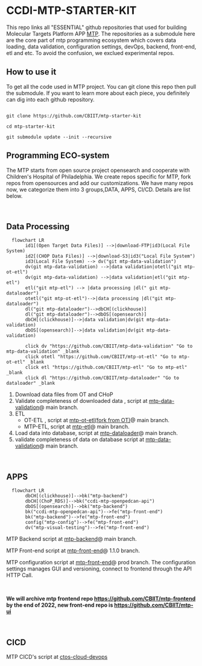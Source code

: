 # CCDI-MTP-STARTER-KIT

This repo links all "ESSENTIAL" github repositories that used for building Molecular Targets Platform APP [MTP](https://moleculartargets.ccdi.cancer.gov/). 
The repositories as a submodule here are the core part of mtp programming ecosystem which covers data loading, data validation, configuration settings, devOps, backend, front-end, etl and etc. 
To avoid the confusion, we exclued experimental repos. 
<br>


## How to use it

To get all the code used in MTP project.  You can git clone this repo then pull the submodule.
If you want to learn more about each piece, you definitely can dig into each github repository.

```

git clone https://github.com/CBIIT/mtp-starter-kit

cd mtp-starter-kit

git submodule update --init --recursive

```



## Programming ECO-system

The MTP starts from open source project opensearch and cooperate with Children's Hospital of Philadelphia. We create repos specific for MTP, fork repos from opensources and add our customizations. We have many repos now, we categorize them into 3 groups,DATA, APPS, CI/CD. Details are list below. 

<br>


## Data Processing


```mermaid
  flowchart LR
       id1[(Open Target Data Files)] -->|download-FTP|id3(Local File System)
       id2[(CHOP Data Files)] -->|download-S3|id3("Local File System")
       id3(Local File System) --> dv("git mtp-data-validation")
       dv(git mtp-data-validation) -->|data validation|otetl("git mtp-ot-etl")
       dv(git mtp-data-validation) -->|data validation|etl("git mtp-etl")
       etl("git mtp-etl") --> |data processing |dl(" git mtp-dataloader")
       otetl("git mtp-ot-etl")-->|data processing |dl("git mtp-dataloader")
       dl("git mtp-dataloader")-->dbCH[(clickhouse)]
       dl("git mtp-dataloader")-->dbOS[(opensearch)]
       dbCH[(clickhouse)]-->|data validation|dv(git mtp-data-validation)
       dbOS[(opensearch)]-->|data validation|dv(git mtp-data-validation)
       
       click dv "https://github.com/CBIIT/mtp-data-validation" "Go to mtp-data-validation" _blank
       click otetl "https://github.com/CBIIT/mtp-ot-etl" "Go to mtp-ot-etl" _blank
       click etl "https://github.com/CBIIT/mtp-etl" "Go to mtp-etl" _blank
       click dl "https://github.com/CBIIT/mtp-dataloader" "Go to dataloader" _blank

```

1. Download data files from OT and CHoP
2. Validate completeness of downloaded data , script at [mtp-data-validation](https://github.com/CBIIT/mtp-data-validation)@ main branch.
3. ETL
   * OT-ETL , script at [mtp-ot-etl(fork from OT)](https://github.com/CBIIT/mtp-ot-etl)@ main branch.
   * MTP-ETL, script at [mtp-etl](https://github.com/CBIIT/mtp-etl)@ main branch.
5. Load data into database, script at [mtp-dataloader](https://github.com/CBIIT/mtp-dataloader)@ main branch.
6. validate completeness of data on database script at [mtp-data-validation](https://github.com/CBIIT/mtp-data-validation)@ main branch.



<br>




## APPS

```mermaid
  flowchart LR
       dbCH[(clickhouse)]-->bk("mtp-backend")
       dbCH[(ChoP_RDS)]-->bk("ccdi-mtp-openpedcan-api")
       dbOS[(opensearch)]-->bk("mtp-backend")
       bk("ccdi-mtp-openpedcan-api")-->fe("mtp-front-end")
       bk("mtp-backend")-->fe("mtp-front-end")
       config("mtp-config")-->fe("mtp-front-end")
       dv("mtp-visual-testing")-->fe("mtp-front-end")

```

MTP Backend script at [mtp-backend](https://github.com/CBIIT/mtp-backend)@ main branch.

MTP Front-end script at [mtp-front-end](https://github.com/CBIIT/mtp-frontend)@ 1.1.0 branch.

MTP configuration script at  [mtp-front-end](https://github.com/CBIIT/mtp-config)@ prod branch.
The configuration settings manages GUI and versioning, connect to frontend through the API HTTP Call. 

<br>


**We will archive mtp frontend repo https://github.com/CBIIT/mtp-frontend by the end of 2022, new front-end repo is https://github.com/CBIIT/mtp-ui**


<br>



## CICD

MTP CICD's script at [ctos-cloud-devops](https://github.com/CBIIT/ctos-cloud-devops)


